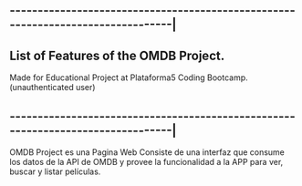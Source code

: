 ## --------------------------------------------------------------------------------|
## List of Features of the OMDB Project.                                                     
Made for Educational Project at Plataforma5 Coding Bootcamp.(unauthenticated user) 
## --------------------------------------------------------------------------------|

OMDB Project es una Pagina Web Consiste de una interfaz que consume los datos de la API de OMDB y provee la funcionalidad a la APP para ver, buscar y listar películas.
